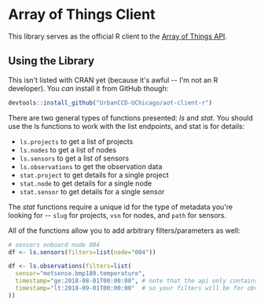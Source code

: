 # Array of Things Client

This library serves as the official R client to the [Array of Things API](https://api.arrayofthings.org/).

## Using the Library

This isn't listed with CRAN yet (because it's awful -- I'm not an R developer). You _can_ install it
from GitHub though:

```R
devtools::install_github("UrbanCCD-UChicago/aot-client-r")
```

There are two general types of functions presented: _ls_ and _stat_. You should use the ls functions
to work with the list endpoints, and stat is for details:

- `ls.projects` to get a list of projects
- `ls.nodes` to get a list of nodes
- `ls.sensors` to get a list of sensors
- `ls.observations` to get the observation data
- `stat.project` to get details for a single project
- `stat.node` to get details for a single node
- `stat.sensor` to get details for a single sensor

The _stat_ functions require a unique id for the type of metadata you're looking for -- `slug` for
projects, `vsn` for nodes, and `path` for sensors.

All of the functions allow you to add arbitrary filters/parameters as well:

```R
# sensors onboard node 004
df <- ls.sensors(filters=list(node="004"))

df <- ls.observations(filters=list(
  sensor="metsense.bmp180.temperature",
  timestamp="ge:2018-08-01T00:00:00", # note that the api only contains the past week's data
  timestamp="lt:2018-09-01T00:00:00"  # so your filters will be for obviously later dates here.
))
```
